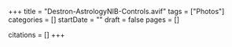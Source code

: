 +++
title = "Destron-AstrologyNIB-Controls.avif"
tags = ["Photos"]
categories = []
startDate = ""
draft = false
pages = []

citations = []
+++
